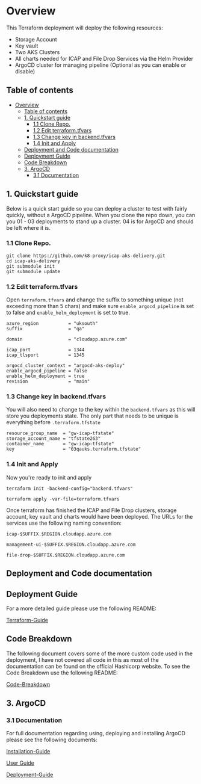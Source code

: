 # Overview

This Terraform deployment will deploy the following resources:

- Storage Account
- Key vault
- Two AKS Clusters
- All charts needed for ICAP and File Drop Services via the Helm Provider
- ArgoCD cluster for managing pipeline (Optional as you can enable or disable)

## Table of contents

- [Overview](#overview)
  - [Table of contents](#table-of-contents)
  - [1. Quickstart guide](#1-quickstart-guide)
    - [1.1 Clone Repo.](#11-clone-repo)
    - [1.2 Edit terraform.tfvars](#12-edit-terraformtfvars)
    - [1.3 Change key in backend.tfvars](#13-change-key-in-backendtfvars)
    - [1.4 Init and Apply](#14-init-and-apply)
  - [Deployment and Code documentation](#deployment-and-code-documentation)
  - [Deployment Guide](#deployment-guide)
  - [Code Breakdown](#code-breakdown)
  - [3. ArgoCD](#3-argocd)
    - [3.1 Documentation](#31-documentation)


## 1. Quickstart guide

Below is a quick start guide so you can deploy a cluster to test with fairly quickly, without a ArgoCD pipeline. When you clone the repo down, you can you 01 - 03 deployments to stand up a cluster. 04 is for ArgoCD and should be left where it is.

### 1.1 Clone Repo.

```
git clone https://github.com/k8-proxy/icap-aks-delivery.git
cd icap-aks-delivery
git submodule init
git submodule update
```

### 1.2 Edit terraform.tfvars 

Open ```terraform.tfvars``` and change the suffix to something unique (not exceeding more than 5 chars) and make sure ```enable_argocd_pipeline``` is set to false and ```enable_helm_deployment``` is set to true.

```
azure_region           = "uksouth"
suffix                 = "qa"

domain                 = "cloudapp.azure.com"

icap_port              = 1344
icap_tlsport           = 1345

argocd_cluster_context = "argocd-aks-deploy"
enable_argocd_pipeline = false
enable_helm_deployment = true
revision               = "main"
```

### 1.3 Change key in backend.tfvars

You will also need to change to the key within the ```backend.tfvars``` as this will store you deployments state. The only part that needs to be unique is everything before ```.terraform.tfstate```

```
resource_group_name  = "gw-icap-tfstate"
storage_account_name = "tfstate263"
container_name       = "gw-icap-tfstate"
key                  = "03qauks.terraform.tfstate"
```

### 1.4 Init and Apply

Now you're ready to init and apply 

```
terraform init -backend-config="backend.tfvars"
```

```
terraform apply -var-file=terraform.tfvars
```

Once terraform has finished the ICAP and File Drop clusters, storage account, key vault and charts would have been deployed. The URLs for the services use the following naming convention:

```
icap-$SUFFIX.$REGION.cloudapp.azure.com

management-ui-$SUFFIX.$REGION.cloudapp.azure.com

file-drop-$SUFFIX.$REGION.cloudapp.azure.com
```

## Deployment and Code documentation

## Deployment Guide

For a more detailed guide please use the following README:

[Terraform-Guide](/documentation/Terraform/terraform-guide.md)

## Code Breakdown

The following document covers some of the more custom code used in the deployment, I have not covered all code in this as most of the documentation can be found on the official Hashicorp website. To see the Code Breakdown use the following README:

[Code-Breakdown](/documentation/Terraform/code-breakdown.md)

## 3. ArgoCD

### 3.1 Documentation

For full documentation regarding using, deploying and installing ArgoCD please see the following documents:

[Installation-Guide](/documentation/Argocd/installation-guide.md)

[User Guide](documentation/Argocd/user-guide.md)

[Deployment-Guide](/documentation/Argocd/deployment-guide.md)

